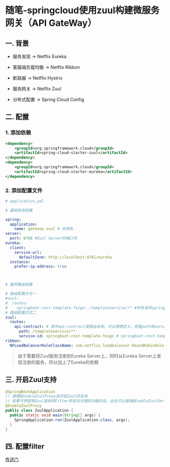 # 随笔-springcloud使用zuul构建微服务网关（API GateWay）


## 一. 背景
* 服务发现 -> Netflix Eureka

* 客服端负载均衡 -> Netflix Ribbon

* 断路器 -> Netflix Hystrix

* 服务网关 -> Netflix Zuul

* 分布式配置 -> Spring Cloud Config
## 二. 配置
### 1. 添加依赖
```xml
<dependency>
    <groupId>org.springframework.cloud</groupId>
    <artifactId>spring-cloud-starter-zuul</artifactId>
</dependency>
<dependency>
    <groupId>org.springframework.cloud</groupId>
    <artifactId>spring-cloud-starter-eureka</artifactId>
</dependency>
```
### 2. 添加配置文件
```yml
# application.yml

# 基础信息配置

spring:
  application:
    name: gateway-zuul # 应用名
server:
  port: 8768 #Zuul Server的端口号
eureka:
  client:
    service-url:
      defaultZone: http://localhost:8761/eureka
  instance:
    prefer-ip-address: true



# 服务路由配置

# 路由配置方式一
#zuul:
#  routes:
#    springboot-rest-template-feign: /templateservice/** #所有请求springboot-rest-template-feign的请求，都会被拦截，并且转发到templateservice上
# 路由配置方式二
zuul:
  routes:
    api-contract: # 其中api-contract是路由名称，可以随便定义，但是path和service-id需要一一对应
      path: /templateservice/**
      service-id: springboot-rest-template-feign # springboot-rest-template-feign为注册到Eureka上的服务名
ribbon:
  NFLoadBalancerRuleClassName: com.netflix.loadbalancer.RoundRobinRule # 配置服务端负载均衡策略 

```


> 由于需要将Zuul服务注册到Eureka Server上，同时从Eureka Server上发现注册的服务，所以加上了Eureka的依赖

## 三. 开启Zuul支持

```java
@SpringBootApplication
// 使用@EnableZuulProxy来开启Zuul的支持
// 如果不想使用Zuul提供的Filter和反向代理的功能的话，此处可以使用@EnableZuulServer注解
@EnableZuulProxy 
public class ZuulApplication {
  public static void main(String[] args) {
    SpringApplication.run(ZuulApplication.class, args);
  }
}
```

## 四. 配置filter
[传送门](https://blog.csdn.net/liuchuanhong1/article/details/62236793)




<comment/>
<ad/>